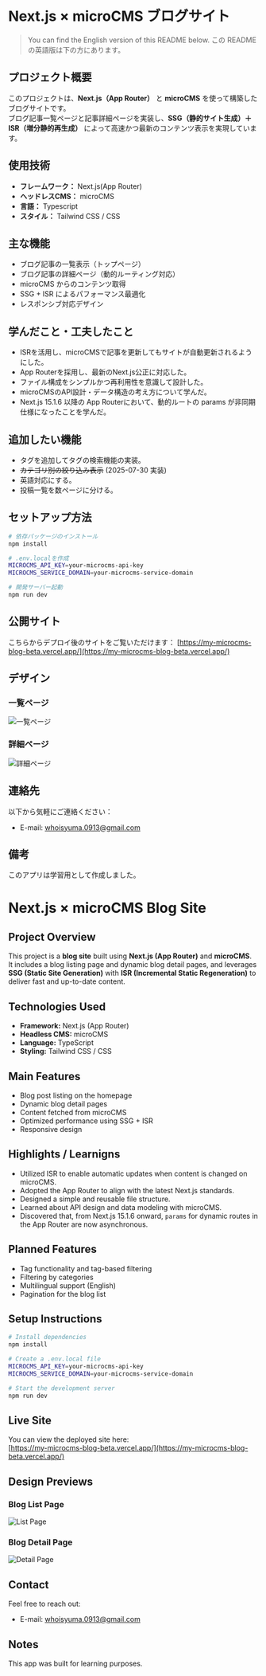 # Next.js × microCMS ブログサイト
> You can find the English version of this README below.
> この README の英語版は下の方にあります。

## プロジェクト概要

このプロジェクトは、**Next.js（App Router）** と **microCMS** を使って構築したブログサイトです。  
ブログ記事一覧ページと記事詳細ページを実装し、**SSG（静的サイト生成）＋ ISR（増分静的再生成）** によって高速かつ最新のコンテンツ表示を実現しています。

## 使用技術

- **フレームワーク：** Next.js(App Router)
- **ヘッドレスCMS：** microCMS
- **言語：** Typescript
- **スタイル：** Tailwind CSS / CSS

## 主な機能

- ブログ記事の一覧表示（トップページ）
- ブログ記事の詳細ページ（動的ルーティング対応）
- microCMS からのコンテンツ取得
- SSG + ISR によるパフォーマンス最適化
- レスポンシブ対応デザイン

## 学んだこと・工夫したこと
- ISRを活用し、microCMSで記事を更新してもサイトが自動更新されるようにした。
- App Routerを採用し、最新のNext.js公正に対応した。
- ファイル構成をシンプルかつ再利用性を意識して設計した。
- microCMSのAPI設計・データ構造の考え方について学んだ。
- Next.js 15.1.6 以降の App Routerにおいて、動的ルートの params が非同期仕様になったことを学んだ。

## 追加したい機能
- タグを追加してタグの検索機能の実装。
- ~~カテゴリ別の絞り込み表示~~ (2025-07-30 実装)
- 英語対応にする。
- 投稿一覧を数ページに分ける。

## セットアップ方法
```bash
# 依存パッケージのインストール
npm install

# .env.localを作成
MICROCMS_API_KEY=your-microcms-api-key
MICROCMS_SERVICE_DOMAIN=your-microcms-service-domain

# 開発サーバー起動
npm run dev
```

## 公開サイト
こちらからデプロイ後のサイトをご覧いただけます：
[https://my-microcms-blog-beta.vercel.app/](https://my-microcms-blog-beta.vercel.app/)

## デザイン

### 一覧ページ
![一覧ページ](/public/screenshot01.png)

### 詳細ページ
![詳細ページ](/public/screenshot02.png)

## 連絡先
以下から気軽にご連絡ください：
- E-mail: [whoisyuma.0913@gmail.com](whoisyuma.0913@gmail.com)

## 備考
このアプリは学習用として作成しました。

# Next.js × microCMS Blog Site

## Project Overview

This project is a **blog site** built using **Next.js (App Router)** and **microCMS**.  
It includes a blog listing page and dynamic blog detail pages, and leverages **SSG (Static Site Generation)** with **ISR (Incremental Static Regeneration)** to deliver fast and up-to-date content.

## Technologies Used

- **Framework:** Next.js (App Router)
- **Headless CMS:** microCMS
- **Language:** TypeScript
- **Styling:** Tailwind CSS / CSS

## Main Features

- Blog post listing on the homepage
- Dynamic blog detail pages
- Content fetched from microCMS
- Optimized performance using SSG + ISR
- Responsive design

## Highlights / Learnigns

- Utilized ISR to enable automatic updates when content is changed on microCMS.
- Adopted the App Router to align with the latest Next.js standards.
- Designed a simple and reusable file structure.
- Learned about API design and data modeling with microCMS.
- Discovered that, from Next.js 15.1.6 onward, `params` for dynamic routes in the App Router are now asynchronous.

## Planned Features

- Tag functionality and tag-based filtering
- Filtering by categories
- Multilingual support (English)
- Pagination for the blog list

## Setup Instructions

```bash
# Install dependencies
npm install

# Create a .env.local file
MICROCMS_API_KEY=your-microcms-api-key
MICROCMS_SERVICE_DOMAIN=your-microcms-service-domain

# Start the development server
npm run dev
```

## Live Site

You can view the deployed site here:  
[https://my-microcms-blog-beta.vercel.app/](https://my-microcms-blog-beta.vercel.app/)

## Design Previews

### Blog List Page  
![List Page](/public/screenshot01.png)

### Blog Detail Page  
![Detail Page](/public/screenshot02.png)

## Contact

Feel free to reach out:  
- E-mail: [whoisyuma.0913@gmail.com](mailto:whoisyuma.0913@gmail.com)

## Notes

This app was built for learning purposes.
